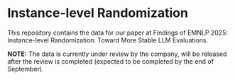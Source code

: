 # Instance-level Randomization

This repository contains the data for our paper at Findings of EMNLP 2025: Instance-level Randomization: Toward More Stable LLM Evaluations.

**NOTE:** The data is currently under review by the company, will be released after the review is completed (expected to be completed by the end of September).